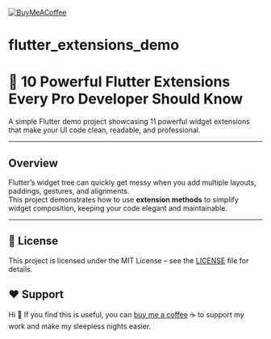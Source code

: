 [![BuyMeACoffee](https://www.buymeacoffee.com/assets/img/guidelines/download-assets-sm-2.svg)](https://buymeacoffee.com/devthantziq)

# flutter_extensions_demo
# 🚀 10 Powerful Flutter Extensions Every Pro Developer Should Know

A simple Flutter demo project showcasing 11 powerful widget extensions that make your UI code clean, readable, and professional. 

---

## Overview

Flutter’s widget tree can quickly get messy when you add multiple layouts, paddings, gestures, and alignments.  
This project demonstrates how to use **extension methods** to simplify widget composition, keeping your code elegant and maintainable.

---

## 📄 License

This project is licensed under the MIT License – see the [LICENSE](LICENSE) file for details.


## ❤️ Support

Hi 👋 If you find this is useful, you can [buy me a coffee](https://buymeacoffee.com/devthantziq) ☕ to support my work and make my sleepless nights easier.
